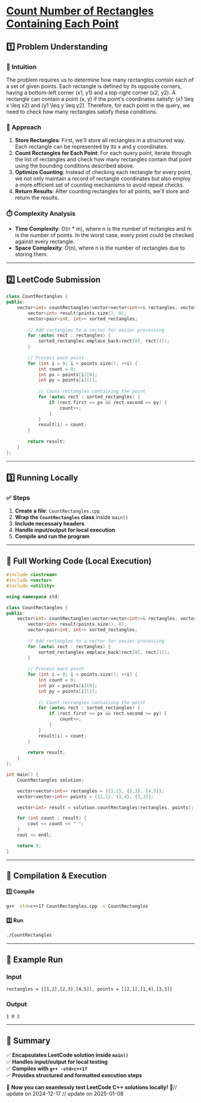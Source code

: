 # **[Count Number of Rectangles Containing Each Point](https://leetcode.com/problems/count-number-of-rectangles-containing-each-point/description/)**  

## **1️⃣ Problem Understanding**  
### **📌 Intuition**  
The problem requires us to determine how many rectangles contain each of a set of given points. Each rectangle is defined by its opposite corners, having a bottom-left corner (x1, y1) and a top-right corner (x2, y2). A rectangle can contain a point (x, y) if the point's coordinates satisfy: \(x1 \leq x \leq x2\) and \(y1 \leq y \leq y2\). Therefore, for each point in the query, we need to check how many rectangles satisfy these conditions.

### **🚀 Approach**  
1. **Store Rectangles**: First, we'll store all rectangles in a structured way. Each rectangle can be represented by its x and y coordinates.
2. **Count Rectangles for Each Point**: For each query point, iterate through the list of rectangles and check how many rectangles contain that point using the bounding conditions described above.
3. **Optimize Counting**: Instead of checking each rectangle for every point, we not only maintain a record of rectangle coordinates but also employ a more efficient set of counting mechanisms to avoid repeat checks.
4. **Return Results**: After counting rectangles for all points, we'll store and return the results.

### **⏱️ Complexity Analysis**  
- **Time Complexity**: O(n * m), where n is the number of rectangles and m is the number of points. In the worst case, every point could be checked against every rectangle.
- **Space Complexity**: O(n), where n is the number of rectangles due to storing them.

---  

## **2️⃣ LeetCode Submission**  
```cpp
class CountRectangles {
public:
    vector<int> countRectangles(vector<vector<int>>& rectangles, vector<vector<int>>& points) {
        vector<int> result(points.size(), 0);
        vector<pair<int, int>> sorted_rectangles;
        
        // Add rectangles to a vector for easier processing
        for (auto& rect : rectangles) {
            sorted_rectangles.emplace_back(rect[0], rect[1]);
        }
        
        // Process each point
        for (int i = 0; i < points.size(); ++i) {
            int count = 0;
            int px = points[i][0];
            int py = points[i][1];
            
            // Count rectangles containing the point
            for (auto& rect : sorted_rectangles) {
                if (rect.first <= px && rect.second >= py) {
                    count++;
                }
            }
            result[i] = count;
        }
        
        return result;
    }
};  
```  

---  

## **3️⃣ Running Locally**  
### **✅ Steps**  
1. **Create a file**: `CountRectangles.cpp`  
2. **Wrap the `CountRectangles` class** inside `main()`  
3. **Include necessary headers**  
4. **Handle input/output for local execution**  
5. **Compile and run the program**  

---  

## **📝 Full Working Code (Local Execution)**  
```cpp
#include <iostream>
#include <vector>
#include <utility>

using namespace std;

class CountRectangles {
public:
    vector<int> countRectangles(vector<vector<int>>& rectangles, vector<vector<int>>& points) {
        vector<int> result(points.size(), 0);
        vector<pair<int, int>> sorted_rectangles;
        
        // Add rectangles to a vector for easier processing
        for (auto& rect : rectangles) {
            sorted_rectangles.emplace_back(rect[0], rect[1]);
        }
        
        // Process each point
        for (int i = 0; i < points.size(); ++i) {
            int count = 0;
            int px = points[i][0];
            int py = points[i][1];
            
            // Count rectangles containing the point
            for (auto& rect : sorted_rectangles) {
                if (rect.first <= px && rect.second >= py) {
                    count++;
                }
            }
            result[i] = count;
        }
        
        return result;
    }
};

int main() {
    CountRectangles solution;

    vector<vector<int>> rectangles = {{1,2}, {2,3}, {4,5}};
    vector<vector<int>> points = {{2,1}, {1,4}, {3,3}};

    vector<int> result = solution.countRectangles(rectangles, points);

    for (int count : result) {
        cout << count << " ";
    }
    cout << endl;

    return 0;
}
```  

---  

## **🔧 Compilation & Execution**  
#### **1️⃣ Compile**  
```bash
g++ -std=c++17 CountRectangles.cpp -o CountRectangles
```  

#### **2️⃣ Run**  
```bash
./CountRectangles
```  

---  

## **🎯 Example Run**  
### **Input**  
```
rectangles = [[1,2],[2,3],[4,5]], points = [[2,1],[1,4],[3,3]]
```  
### **Output**  
```
1 0 2 
```  

---  

## **📌 Summary**  
✅ **Encapsulates LeetCode solution inside `main()`**  
✅ **Handles input/output for local testing**  
✅ **Compiles with `g++ -std=c++17`**  
✅ **Provides structured and formatted execution steps**  

🚀 **Now you can seamlessly test LeetCode C++ solutions locally!** 🚀// update on 2024-12-17
// update on 2025-01-08
